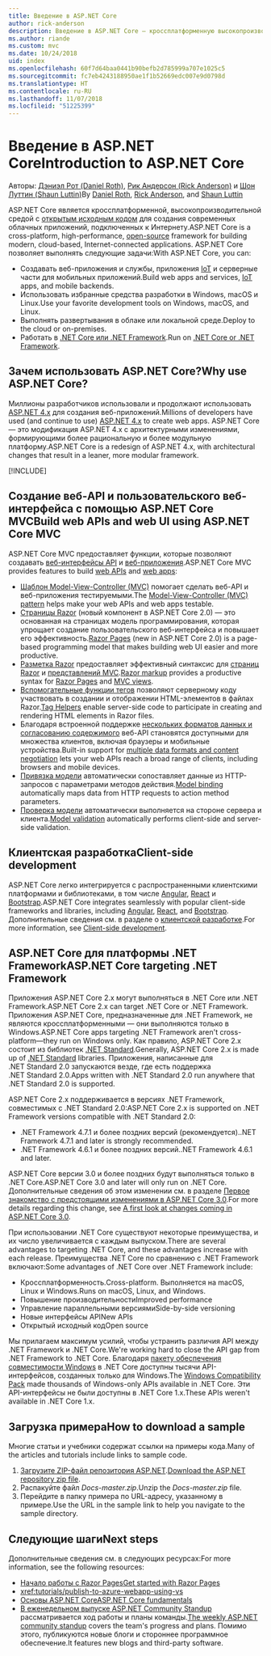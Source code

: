 ```yaml
---
title: Введение в ASP.NET Core
author: rick-anderson
description: Введение в ASP.NET Core — кроссплатформенную высокопроизводительную платформу с открытым исходным кодом для создания современных облачных интернет-приложений.
ms.author: riande
ms.custom: mvc
ms.date: 10/24/2018
uid: index
ms.openlocfilehash: 60f7d64baa0441b90befb2d785999a707e1025c5
ms.sourcegitcommit: fc7eb4243188950ae1f1b52669edc007e9d0798d
ms.translationtype: HT
ms.contentlocale: ru-RU
ms.lasthandoff: 11/07/2018
ms.locfileid: "51225399"
---
```

# <a name="introduction-to-aspnet-core"></a><span data-ttu-id="94361-103">Введение в ASP.NET Core</span><span class="sxs-lookup"><span data-stu-id="94361-103">Introduction to ASP.NET Core</span></span>

<span data-ttu-id="94361-104">Авторы: [Дэниэл Рот (Daniel Roth)](https://github.com/danroth27), [Рик Андерсон (Rick Anderson)](https://twitter.com/RickAndMSFT) и [Шон Луттин (Shaun Luttin)](https://twitter.com/dicshaunary)</span><span class="sxs-lookup"><span data-stu-id="94361-104">By [Daniel Roth](https://github.com/danroth27), [Rick Anderson](https://twitter.com/RickAndMSFT), and [Shaun Luttin](https://twitter.com/dicshaunary)</span></span>

<span data-ttu-id="94361-105">ASP.NET Core является кроссплатформенной, высокопроизводительной средой с [открытым исходным кодом](https://github.com/aspnet/home) для создания современных облачных приложений, подключенных к Интернету.</span><span class="sxs-lookup"><span data-stu-id="94361-105">ASP.NET Core is a cross-platform, high-performance, [open-source](https://github.com/aspnet/home) framework for building modern, cloud-based, Internet-connected applications.</span></span> <span data-ttu-id="94361-106">ASP.NET Core позволяет выполнять следующие задачи:</span><span class="sxs-lookup"><span data-stu-id="94361-106">With ASP.NET Core, you can:</span></span>

* <span data-ttu-id="94361-107">Создавать веб-приложения и службы, приложения [IoT](https://www.microsoft.com/internet-of-things/) и серверные части для мобильных приложений.</span><span class="sxs-lookup"><span data-stu-id="94361-107">Build web apps and services, [IoT](https://www.microsoft.com/internet-of-things/) apps, and mobile backends.</span></span>
* <span data-ttu-id="94361-108">Использовать избранные средства разработки в Windows, macOS и Linux.</span><span class="sxs-lookup"><span data-stu-id="94361-108">Use your favorite development tools on Windows, macOS, and Linux.</span></span>
* <span data-ttu-id="94361-109">Выполнять развертывания в облаке или локальной среде.</span><span class="sxs-lookup"><span data-stu-id="94361-109">Deploy to the cloud or on-premises.</span></span>
* <span data-ttu-id="94361-110">Работать в [.NET Core или .NET Framework](/dotnet/articles/standard/choosing-core-framework-server).</span><span class="sxs-lookup"><span data-stu-id="94361-110">Run on [.NET Core or .NET Framework](/dotnet/articles/standard/choosing-core-framework-server).</span></span>

## <a name="why-use-aspnet-core"></a><span data-ttu-id="94361-111">Зачем использовать ASP.NET Core?</span><span class="sxs-lookup"><span data-stu-id="94361-111">Why use ASP.NET Core?</span></span>

<span data-ttu-id="94361-112">Миллионы разработчиков использовали и продолжают использовать [ASP.NET 4.x](/aspnet/overview) для создания веб-приложений.</span><span class="sxs-lookup"><span data-stu-id="94361-112">Millions of developers have used (and continue to use) [ASP.NET 4.x](/aspnet/overview) to create web apps.</span></span> <span data-ttu-id="94361-113">ASP.NET Core — это модификация ASP.NET 4.x с архитектурными изменениями, формирующими более рациональную и более модульную платформу.</span><span class="sxs-lookup"><span data-stu-id="94361-113">ASP.NET Core is a redesign of ASP.NET 4.x, with architectural changes that result in a leaner, more modular framework.</span></span>

[!INCLUDE[](~/includes/benefits.md)]

## <a name="build-web-apis-and-web-ui-using-aspnet-core-mvc"></a><span data-ttu-id="94361-114">Создание веб-API и пользовательского веб-интерфейса с помощью ASP.NET Core MVC</span><span class="sxs-lookup"><span data-stu-id="94361-114">Build web APIs and web UI using ASP.NET Core MVC</span></span>

<span data-ttu-id="94361-115">ASP.NET Core MVC предоставляет функции, которые позволяют создавать [веб-интерфейсы API](xref:tutorials/first-web-api) и [веб-приложения](xref:tutorials/razor-pages/index).</span><span class="sxs-lookup"><span data-stu-id="94361-115">ASP.NET Core MVC provides features to build [web APIs](xref:tutorials/first-web-api) and [web apps](xref:tutorials/razor-pages/index):</span></span>

* <span data-ttu-id="94361-116">[Шаблон Model-View-Controller (MVC)](xref:mvc/overview) помогает сделать веб-API и веб-приложения тестируемыми.</span><span class="sxs-lookup"><span data-stu-id="94361-116">The [Model-View-Controller (MVC) pattern](xref:mvc/overview) helps make your web APIs and web apps testable.</span></span>
* <span data-ttu-id="94361-117">[Страницы Razor](xref:razor-pages/index) (новый компонент в ASP.NET Core 2.0) — это основанная на страницах модель программирования, которая упрощает создание пользовательского веб-интерфейса и повышает его эффективность.</span><span class="sxs-lookup"><span data-stu-id="94361-117">[Razor Pages](xref:razor-pages/index) (new in ASP.NET Core 2.0) is a page-based programming model that makes building web UI easier and more productive.</span></span>
* <span data-ttu-id="94361-118">[Разметка Razor](xref:mvc/views/razor) предоставляет эффективный синтаксис для [страниц Razor](xref:razor-pages/index) и [представлений MVC](xref:mvc/views/overview).</span><span class="sxs-lookup"><span data-stu-id="94361-118">[Razor markup](xref:mvc/views/razor) provides a productive syntax for [Razor Pages](xref:razor-pages/index) and [MVC views](xref:mvc/views/overview).</span></span>
* <span data-ttu-id="94361-119">[Вспомогательные функции тегов](xref:mvc/views/tag-helpers/intro) позволяют серверному коду участвовать в создании и отображении HTML-элементов в файлах Razor.</span><span class="sxs-lookup"><span data-stu-id="94361-119">[Tag Helpers](xref:mvc/views/tag-helpers/intro) enable server-side code to participate in creating and rendering HTML elements in Razor files.</span></span>
* <span data-ttu-id="94361-120">Благодаря встроенной поддержке [нескольких форматов данных и согласованию содержимого](xref:web-api/advanced/formatting) веб-API становятся доступными для множества клиентов, включая браузеры и мобильные устройства.</span><span class="sxs-lookup"><span data-stu-id="94361-120">Built-in support for [multiple data formats and content negotiation](xref:web-api/advanced/formatting) lets your web APIs reach a broad range of clients, including browsers and mobile devices.</span></span>
* <span data-ttu-id="94361-121">[Привязка модели](xref:mvc/models/model-binding) автоматически сопоставляет данные из HTTP-запросов с параметрами методов действия.</span><span class="sxs-lookup"><span data-stu-id="94361-121">[Model binding](xref:mvc/models/model-binding) automatically maps data from HTTP requests to action method parameters.</span></span>
* <span data-ttu-id="94361-122">[Проверка модели](xref:mvc/models/validation) автоматически выполняется на стороне сервера и клиента.</span><span class="sxs-lookup"><span data-stu-id="94361-122">[Model validation](xref:mvc/models/validation) automatically performs client-side and server-side validation.</span></span>

## <a name="client-side-development"></a><span data-ttu-id="94361-123">Клиентская разработка</span><span class="sxs-lookup"><span data-stu-id="94361-123">Client-side development</span></span>

<span data-ttu-id="94361-124">ASP.NET Core легко интегрируется с распространенными клиентскими платформами и библиотеками, в том числе [Angular](xref:spa/angular), [React](xref:spa/react) и [Bootstrap](https://getbootstrap.com/).</span><span class="sxs-lookup"><span data-stu-id="94361-124">ASP.NET Core integrates seamlessly with popular client-side frameworks and libraries, including [Angular](xref:spa/angular), [React](xref:spa/react), and [Bootstrap](https://getbootstrap.com/).</span></span> <span data-ttu-id="94361-125">Дополнительные сведения см. в разделе о [клиентской разработке](xref:client-side/index).</span><span class="sxs-lookup"><span data-stu-id="94361-125">For more information, see [Client-side development](xref:client-side/index).</span></span>

<a name="target-framework"></a>

## <a name="aspnet-core-targeting-net-framework"></a><span data-ttu-id="94361-126">ASP.NET Core для платформы .NET Framework</span><span class="sxs-lookup"><span data-stu-id="94361-126">ASP.NET Core targeting .NET Framework</span></span>

<span data-ttu-id="94361-127">Приложения ASP.NET Core 2.x могут выполняться в .NET Core или .NET Framework.</span><span class="sxs-lookup"><span data-stu-id="94361-127">ASP.NET Core 2.x can target .NET Core or .NET Framework.</span></span> <span data-ttu-id="94361-128">Приложения ASP.NET Core, предназначенные для .NET Framework, не являются кроссплатформенными &mdash; они выполняются только в Windows.</span><span class="sxs-lookup"><span data-stu-id="94361-128">ASP.NET Core apps targeting .NET Framework aren't cross-platform&mdash;they run on Windows only.</span></span> <span data-ttu-id="94361-129">Как правило, ASP.NET Core 2.x состоит из библиотек [.NET Standard](/dotnet/standard/net-standard).</span><span class="sxs-lookup"><span data-stu-id="94361-129">Generally, ASP.NET Core 2.x is made up of [.NET Standard](/dotnet/standard/net-standard) libraries.</span></span> <span data-ttu-id="94361-130">Приложения, написанные для .NET Standard 2.0 запускаются везде, где есть поддержка .NET Standard 2.0.</span><span class="sxs-lookup"><span data-stu-id="94361-130">Apps written with .NET Standard 2.0 run anywhere that .NET Standard 2.0 is supported.</span></span>

<span data-ttu-id="94361-131">ASP.NET Core 2.x поддерживается в версиях .NET Framework, совместимых с .NET Standard 2.0:</span><span class="sxs-lookup"><span data-stu-id="94361-131">ASP.NET Core 2.x is supported on .NET Framework versions compatible with .NET Standard 2.0:</span></span>

* <span data-ttu-id="94361-132">.NET Framework 4.7.1 и более поздних версий (рекомендуется).</span><span class="sxs-lookup"><span data-stu-id="94361-132">.NET Framework 4.7.1 and later is strongly recommended.</span></span>
* <span data-ttu-id="94361-133">.NET Framework 4.6.1 и более поздних версий.</span><span class="sxs-lookup"><span data-stu-id="94361-133">.NET Framework 4.6.1 and later.</span></span>

<span data-ttu-id="94361-134">ASP.NET Core версии 3.0 и более поздних будут выполняться только в .NET Core.</span><span class="sxs-lookup"><span data-stu-id="94361-134">ASP.NET Core 3.0 and later will only run on .NET Core.</span></span> <span data-ttu-id="94361-135">Дополнительные сведения об этом изменении см. в разделе [Первое знакомство с предстоящими изменениями в ASP.NET Core 3.0](https://blogs.msdn.microsoft.com/webdev/2018/10/29/a-first-look-at-changes-coming-in-asp-net-core-3-0/).</span><span class="sxs-lookup"><span data-stu-id="94361-135">For more details regarding this change, see [A first look at changes coming in ASP.NET Core 3.0](https://blogs.msdn.microsoft.com/webdev/2018/10/29/a-first-look-at-changes-coming-in-asp-net-core-3-0/).</span></span>

<span data-ttu-id="94361-136">При использовании .NET Core существуют некоторые преимущества, и их число увеличивается с каждым выпуском.</span><span class="sxs-lookup"><span data-stu-id="94361-136">There are several advantages to targeting .NET Core, and these advantages increase with each release.</span></span> <span data-ttu-id="94361-137">Преимущества .NET Core по сравнению с .NET Framework включают:</span><span class="sxs-lookup"><span data-stu-id="94361-137">Some advantages of .NET Core over .NET Framework include:</span></span>

* <span data-ttu-id="94361-138">Кроссплатформенность.</span><span class="sxs-lookup"><span data-stu-id="94361-138">Cross-platform.</span></span> <span data-ttu-id="94361-139">Выполняется на macOS, Linux и Windows.</span><span class="sxs-lookup"><span data-stu-id="94361-139">Runs on macOS, Linux, and Windows.</span></span>
* <span data-ttu-id="94361-140">Повышение производительности</span><span class="sxs-lookup"><span data-stu-id="94361-140">Improved performance</span></span>
* <span data-ttu-id="94361-141">Управление параллельными версиями</span><span class="sxs-lookup"><span data-stu-id="94361-141">Side-by-side versioning</span></span>
* <span data-ttu-id="94361-142">Новые интерфейсы API</span><span class="sxs-lookup"><span data-stu-id="94361-142">New APIs</span></span>
* <span data-ttu-id="94361-143">Открытый исходный код</span><span class="sxs-lookup"><span data-stu-id="94361-143">Open source</span></span>

<span data-ttu-id="94361-144">Мы прилагаем максимум усилий, чтобы устранить различия API между .NET Framework и .NET Core.</span><span class="sxs-lookup"><span data-stu-id="94361-144">We're working hard to close the API gap from .NET Framework to .NET Core.</span></span> <span data-ttu-id="94361-145">Благодаря [пакету обеспечения совместимости Windows](/dotnet/core/porting/windows-compat-pack) в .NET Core доступны тысячи API-интерфейсов, созданных только для Windows.</span><span class="sxs-lookup"><span data-stu-id="94361-145">The [Windows Compatibility Pack](/dotnet/core/porting/windows-compat-pack) made thousands of Windows-only APIs available in .NET Core.</span></span> <span data-ttu-id="94361-146">Эти API-интерфейсы не были доступны в .NET Core 1.x.</span><span class="sxs-lookup"><span data-stu-id="94361-146">These APIs weren't available in .NET Core 1.x.</span></span>

## <a name="how-to-download-a-sample"></a><span data-ttu-id="94361-147">Загрузка примера</span><span class="sxs-lookup"><span data-stu-id="94361-147">How to download a sample</span></span>

<span data-ttu-id="94361-148">Многие статьи и учебники содержат ссылки на примеры кода.</span><span class="sxs-lookup"><span data-stu-id="94361-148">Many of the articles and tutorials include links to sample code.</span></span>

1. <span data-ttu-id="94361-149">[Загрузите ZIP-файл репозитория ASP.NET](https://codeload.github.com/aspnet/Docs/zip/master).</span><span class="sxs-lookup"><span data-stu-id="94361-149">[Download the ASP.NET repository zip file](https://codeload.github.com/aspnet/Docs/zip/master).</span></span>
1. <span data-ttu-id="94361-150">Распакуйте файл *Docs-master.zip*.</span><span class="sxs-lookup"><span data-stu-id="94361-150">Unzip the *Docs-master.zip* file.</span></span>
1. <span data-ttu-id="94361-151">Перейдите в папку примера по URL-адресу, указанному в примере.</span><span class="sxs-lookup"><span data-stu-id="94361-151">Use the URL in the sample link to help you navigate to the sample directory.</span></span>

## <a name="next-steps"></a><span data-ttu-id="94361-152">Следующие шаги</span><span class="sxs-lookup"><span data-stu-id="94361-152">Next steps</span></span>

<span data-ttu-id="94361-153">Дополнительные сведения см. в следующих ресурсах:</span><span class="sxs-lookup"><span data-stu-id="94361-153">For more information, see the following resources:</span></span>

* [<span data-ttu-id="94361-154">Начало работы с Razor Pages</span><span class="sxs-lookup"><span data-stu-id="94361-154">Get started with Razor Pages</span></span>](xref:tutorials/razor-pages/razor-pages-start)
* <xref:tutorials/publish-to-azure-webapp-using-vs>
* [<span data-ttu-id="94361-155">Основы ASP.NET Core</span><span class="sxs-lookup"><span data-stu-id="94361-155">ASP.NET Core fundamentals</span></span>](xref:fundamentals/index)
* <span data-ttu-id="94361-156">[В еженедельном выпуске ASP.NET Community Standup](https://live.asp.net/) рассматривается ход работы и планы команды.</span><span class="sxs-lookup"><span data-stu-id="94361-156">[The weekly ASP.NET community standup](https://live.asp.net/) covers the team's progress and plans.</span></span> <span data-ttu-id="94361-157">Помимо этого, публикуются новые блоги и стороннее программное обеспечение.</span><span class="sxs-lookup"><span data-stu-id="94361-157">It features new blogs and third-party software.</span></span>
